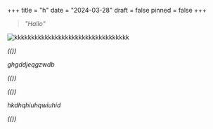 +++
title = "h"
date = "2024-03-28"
draft = false
pinned = false
+++
> *"Hallo"*

![kkkkkkkkkkkkkkkkkkkkkkkkkkkkkkkkkk]( "hw")

*((<lead>))*

*ghgddjeqgzwdb*

*((<lead>))*



*((<box>))*

*hkdhqhiuhqwiuhid*

*((<box>))*